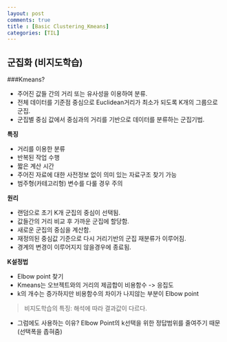 ```yaml
---
layout: post
comments: true
title : [Basic Clustering_Kmeans]
categories: [TIL]
---
```


## 군집화 (비지도학습)
###Kmeans?
- 주어진 값들 간의 거리 또는 유사성을 이용하여 분류.
- 전체 데이터를 기준점 중심으로 Euclidean거리가 최소가 되도록 K개의 그룹으로 군집.
- 군집별 중심 값에서 중심과의 거리를 기반으로 데이터를 분류하는 군집기법.

**특징**
- 거리를 이용한 분류
- 반복된 작업 수행
- 짧은 계산 시간
- 주어진 자료에 대한 사전정보 없이 의미 있는 자료구조 찾기 가능
- 범주형(카테고리형) 변수를 다룰 경우 주의

**원리**
- 랜덤으로 초기 K개 군집의 중심이 선택됨.
- 값들간의 거리 비교 후 가까운 군집에 할당함.
- 새로운 군집의 중심을 계산함.
- 재정의된 중심값 기준으로 다시 거리기반의 군집 재분류가 이루어짐.
- 경계의 변경이 이루어지지 않을경우에 종료됨.

**K설정법**
- Elbow point 찾기
- Kmeans는 오브젝트와의 거리의 제곱합이 비용함수 -> 응집도
- k의 개수는 증가하지만 비용함수의 차이가 나지않는 부분이 Elbow point


>비지도학습의 특징: 해석에 따라 결과값이 다르다.
- 그럼에도 사용하는 이유? Elbow Point의 k선택을 위한 정답범위를 줄여주기 때문(선택폭을 좁혀줌)
